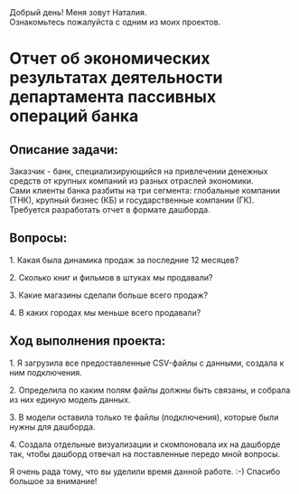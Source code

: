 <!DOCTYPE html>
<body>
                <span class="content__description">Добрый день! Меня зовут Наталия. <br/> Ознакомьтесь пожалуйста с одним из моих проектов.</span>
                </nav>
            </div>
        </div>
        <div class="content__main">
            <h1 class="content__about-header">Отчет об экономических результатах деятельности департамента пассивных операций банка</h1>
            <div class="content__main-item">
                <div class="main-item__description">
                   <h2 class="content__subheader">Описание задачи:</h2>
                    <p>Заказчик - банк,  специализирующийся на привлечении денежных средств от крупных компаний из разных отраслей экономики.<br/> 
                    Сами клиенты банка разбиты на три сегмента: глобальные компании (ТНК), крупный бизнес (КБ) и государственные компании (ГК).<br/> 
                    Требуется разработать отчет в формате дашборда.</p>
                </div>
              <h2 class="content__subheader">Вопросы:</h2>
               <p>1. Какая была динамика продаж за последние 12 месяцев?</p>
               <p>2. Сколько книг и фильмов в штуках мы продавали?</p>
               <p>3. Какие магазины сделали больше всего продаж?</p>
               <p>4. В каких городах мы меньше всего продавали?</p>
                </div>
           <h2 class="content__subheader">Ход выполнения проекта:</h2>
               <p>1. Я загрузила все предоставленные CSV-файлы с данными, создала к ним подключения.</p>
               <p>2. Определила по каким полям файлы должны быть связаны, и собрала из них единую модель данных.</p>
               <p>3. В модели оставила только те файлы (подключения), которые были нужны для дашборда.</p>
               <p>4. Создала отдельные визуализации и скомпоновала их на дашборде так, чтобы дашборд отвечал на поставленные передо мной вопросы.</p>
                </div>
            <div class="content__main-item">
                <div class="main-item__description">
                    <p>Я очень рада тому, что вы уделили время данной работе. :-) Спасибо большое за внимание!</p>
                </div>
</body>
</html>
